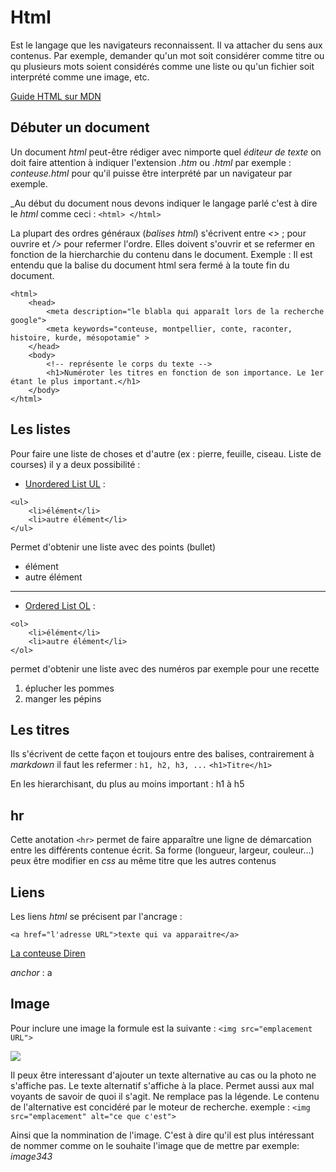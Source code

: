# Html

Est le langage que les navigateurs reconnaissent. Il va attacher du sens aux contenus.
Par exemple, demander qu'un mot soit considérer comme titre ou qu plusieurs mots soient considérés comme une liste ou qu'un fichier soit interprété comme une image, etc.

[Guide HTML sur MDN](https://developer.mozilla.org/fr/docs/Apprendre/HTML/Introduction_%C3%A0_HTML)

## Débuter un document 

Un document _html_ peut-être rédiger avec nimporte quel _éditeur de texte_ on doit faire attention à indiquer l'extension _.htm_ ou _.html_ par exemple : _conteuse.html_ pour qu'il puisse être interprété par un navigateur par exemple.

_Au début du document nous devons indiquer le langage parlé c'est à dire le _html_ comme ceci : ```<html> </html>```

La plupart des ordres généraux (_balises html_) s'écrivent entre _<>_ ; pour ouvrire et _/>_ pour refermer l'ordre. Elles doivent s'ouvrir et se refermer en fonction de la hiercharchie du contenu dans le document. Exemple : Il est entendu que la balise du document html sera fermé à la toute fin du document. 

```
<html>
    <head>
        <meta description="le blabla qui apparaît lors de la recherche google">
        <meta keywords="conteuse, montpellier, conte, raconter, histoire, kurde, mésopotamie" >
    </head>
    <body>
        <!-- représente le corps du texte -->
        <h1>Numéroter les titres en fonction de son importance. Le 1er étant le plus important.</h1>
    </body>
</html>
```

## Les listes

Pour faire une liste de choses et d'autre (ex : pierre, feuille, ciseau. Liste de courses) il y a deux possibilité : 

- [Unordered List UL](https://developer.mozilla.org/fr/docs/Web/HTML/Element/ul) :
```
<ul>
    <li>élément</li>
    <li>autre élément</li>
</ul>
 ```
Permet d'obtenir une liste avec des points (bullet)
<ul>
    <li>élément</li>
    <li>autre élément</li>
</ul>

---

- [Ordered List OL](https://developer.mozilla.org/fr/docs/Web/HTML/Element/ol) :
```
<ol>
    <li>élément</li>
    <li>autre élément</li>
</ol>
 ```
permet d'obtenir une liste avec des numéros par exemple pour une recette

<ol>
    <li>éplucher les pommes</li>
    <li>manger les pépins</li>
</ol>

## Les titres
Ils s'écrivent de cette façon et toujours entre des balises, contrairement à _markdown_ il faut les refermer : 
```h1, h2, h3, ...```
```<h1>Titre</h1>```

 En les hierarchisant, du plus au moins important : h1 à h5
 
## hr
Cette anotation ```<hr>``` permet de faire apparaître une ligne de démarcation entre les différents contenue écrit. Sa forme (longueur, largeur, couleur...) peux être modifier en _css_ au même titre que les autres contenus

## Liens

Les liens _html_ se précisent par l'ancrage :

```<a href="l'adresse URL">texte qui va apparaitre</a>```

<a href="https://direnay.github.io/conteuse">La conteuse Diren</a>

_anchor_ : a

## Image

Pour inclure une image la formule est la suivante : 
```<img src="emplacement URL">```

<img src="https://gite.equisud.com/img/img_square_13.jpg">
 
Il peux être interessant d'ajouter un texte alternative au cas ou la photo ne s'affiche pas. Le texte alternatif s'affiche à la place. 
Permet aussi aux mal voyants de savoir de quoi il s'agit. Ne remplace pas la légende. 
Le contenu de l'alternative est concidéré par le moteur de recherche. 
exemple :
```<img src="emplacement" alt="ce que c'est">```

Ainsi que la nommination de l'image. C'est à dire qu'il est plus intéressant de nommer comme on le souhaite l'image que de mettre par exemple: _image343_
